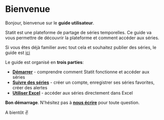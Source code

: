 # Bienvenue

Bonjour, bienvenue sur le **guide utilisateur**.

Statit est une plateforme de partage de séries temporelles. Ce guide va vous permettre de découvrir la plateforme et comment accéder aux séries.

Si vous êtes déjà familier avec tout cela et souhaitez publier des séries, le guide est [ici](http://helppub_fr.gostatit.com)

Le guide est organisé en **trois parties**:

* [**Démarrer**](gs/index.md) - comprendre comment Statit fonctionne et accéder aux séries
* [**Suivre des séries**](favs/index.md) - créer un compte, enregistrer ses séries favorites, créer des alertes
* [**Utiliser Excel**](excel/index.md) - accéder aux séries directement dans Excel

**Bon démarrage**. N'hésitez pas à [**nous écrire**](mailto:help@gostatit.com) pour toute question.

A bientôt ✌️
